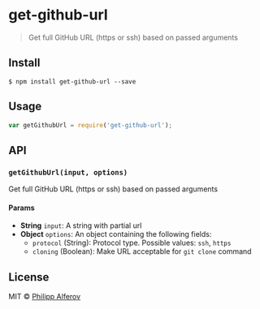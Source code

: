 # get-github-url

> Get full GitHub URL (https or ssh) based on passed arguments

## Install

```
$ npm install get-github-url --save
```

## Usage
```js
var getGithubUrl = require('get-github-url');
```

## API

### `getGithubUrl(input, options)`
Get full GitHub URL (https or ssh) based on passed arguments

#### Params
- **String** `input`: A string with partial url
- **Object** `options`: An object containing the following fields:
  - `protocol` (String): Protocol type. Possible values: `ssh`, `https`
  - `cloning` (Boolean): Make URL acceptable for `git clone` command

## License
MIT © [Philipp Alferov](https://github.com/alferov)
